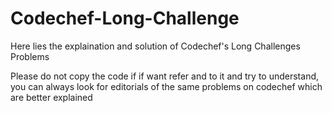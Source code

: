 # Codechef-Long-Challenge

Here lies the explaination and solution of Codechef's Long Challenges Problems

Please do not copy the code if if want refer and to it and try to understand, 
you can always look for editorials of the same problems on codechef which are better explained
